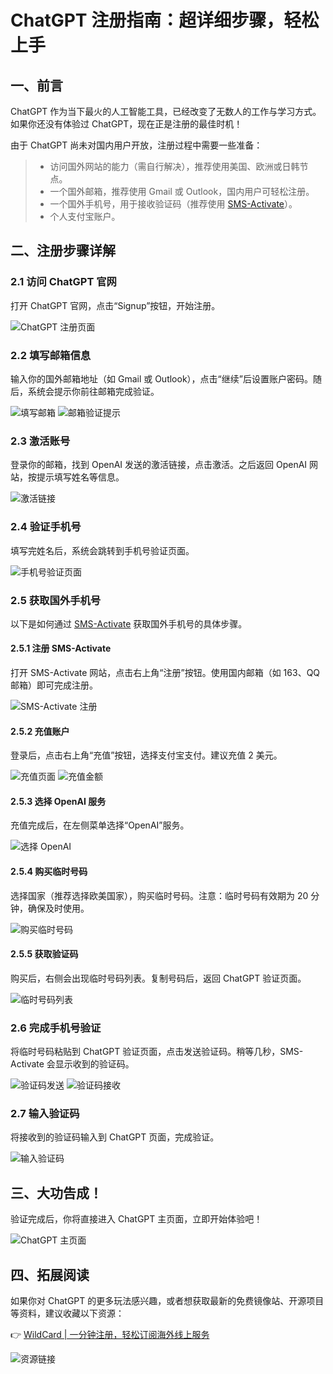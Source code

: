 # ChatGPT 注册指南：超详细步骤，轻松上手

## 一、前言

ChatGPT 作为当下最火的人工智能工具，已经改变了无数人的工作与学习方式。如果你还没有体验过 ChatGPT，现在正是注册的最佳时机！

由于 ChatGPT 尚未对国内用户开放，注册过程中需要一些准备：

> - 访问国外网站的能力（需自行解决），推荐使用美国、欧洲或日韩节点。
> - 一个国外邮箱，推荐使用 Gmail 或 Outlook，国内用户可轻松注册。
> - 一个国外手机号，用于接收验证码（推荐使用 [SMS-Activate](#)）。
> - 个人支付宝账户。

## 二、注册步骤详解

### 2.1 访问 ChatGPT 官网

打开 ChatGPT 官网，点击“Signup”按钮，开始注册。

![ChatGPT 注册页面](https://bbtdd.com/img/36463813.webp)

### 2.2 填写邮箱信息

输入你的国外邮箱地址（如 Gmail 或 Outlook），点击“继续”后设置账户密码。随后，系统会提示你前往邮箱完成验证。

![填写邮箱](https://bbtdd.com/img/3357911265144036.webp)
![邮箱验证提示](https://bbtdd.com/img/087893289336.webp)

### 2.3 激活账号

登录你的邮箱，找到 OpenAI 发送的激活链接，点击激活。之后返回 OpenAI 网站，按提示填写姓名等信息。

![激活链接](https://bbtdd.com/img/0175889280.webp)

### 2.4 验证手机号

填写完姓名后，系统会跳转到手机号验证页面。

![手机号验证页面](https://bbtdd.com/img/226211341972917.webp)

### 2.5 获取国外手机号

以下是如何通过 [SMS-Activate](#) 获取国外手机号的具体步骤。

#### 2.5.1 注册 SMS-Activate

打开 SMS-Activate 网站，点击右上角“注册”按钮。使用国内邮箱（如 163、QQ 邮箱）即可完成注册。

![SMS-Activate 注册](https://bbtdd.com/img/494663671.webp)

#### 2.5.2 充值账户

登录后，点击右上角“充值”按钮，选择支付宝支付。建议充值 2 美元。

![充值页面](https://bbtdd.com/img/4329135913649.webp)
![充值金额](https://bbtdd.com/img/266505605774781.webp)

#### 2.5.3 选择 OpenAI 服务

充值完成后，在左侧菜单选择“OpenAI”服务。

![选择 OpenAI](https://bbtdd.com/img/13058107024.webp)

#### 2.5.4 购买临时号码

选择国家（推荐选择欧美国家），购买临时号码。注意：临时号码有效期为 20 分钟，确保及时使用。

![购买临时号码](https://bbtdd.com/img/202414138337406.webp)

#### 2.5.5 获取验证码

购买后，右侧会出现临时号码列表。复制号码后，返回 ChatGPT 验证页面。

![临时号码列表](https://bbtdd.com/img/10106675.webp)

### 2.6 完成手机号验证

将临时号码粘贴到 ChatGPT 验证页面，点击发送验证码。稍等几秒，SMS-Activate 会显示收到的验证码。

![验证码发送](https://bbtdd.com/img/08739943776.webp)
![验证码接收](https://bbtdd.com/img/5260054875.webp)

### 2.7 输入验证码

将接收到的验证码输入到 ChatGPT 页面，完成验证。

![输入验证码](https://bbtdd.com/img/0822386304.webp)

## 三、大功告成！

验证完成后，你将直接进入 ChatGPT 主页面，立即开始体验吧！

![ChatGPT 主页面](https://bbtdd.com/img/00620242.webp)

## 四、拓展阅读

如果你对 ChatGPT 的更多玩法感兴趣，或者想获取最新的免费镜像站、开源项目等资料，建议收藏以下资源：

👉 [WildCard | 一分钟注册，轻松订阅海外线上服务](https://bbtdd.com/WildCard)

![资源链接](https://bbtdd.com/img/212584831108.webp)